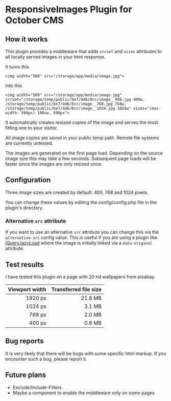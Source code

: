 # ResponsiveImages Plugin for October CMS

## How it works

This plugin provides a middleware that adds `srcset` and `sizes` attributes to all locally served images in your html
 response.

It turns this

```
<img width="500" src="/storage/app/media/image.jpg">
```

into this

```
<img width="500" src="/storage/app/media/image.jpg" srcset="/storage/temp/public/be7/4d6/0cc/image__400.jpg 400w, /storage/temp/public/be7/4d6/0cc/image__768.jpg 768w, /storage/temp/public/be7/4d6/0cc/image__1024.jpg 1024w" sizes="(max-width: 500px) 100vw, 500px">
```
 
It automatically creates resized copies of the image and serves the most fitting one to your visitor.

All image copies are saved in your public temp path. Remote file systems are currently untested.

The images are generated on the first page load. Depending on the source image size this may take a few seconds. 
Subsequent page loads will be faster since the images are only resized once.

## Configuration

Three image sizes are created by default: 400, 768 and 1024 pixels. 

You can change these values by editing the config/config.php file in the plugin's directory.

### Alternative `src` attribute

If you want to use an alternative `src` attribute you can change this via the `alternative-src` config value. 
This is useful if you are using a plugin like [jQuery.lazyLoad](http://www.appelsiini.net/projects/lazyload) where the image
 is initially linked via a `data-original` attribute.

## Test results

I have tested this plugin on a page with 20 hd wallpapers from pixabay.

| Viewport width | Transferred file size |
| -------------: | ---------------------:|
|        1920 px |               21.8 MB |
|        1024 px |                3.1 MB |
|         768 px |                2.0 MB |
|         400 px |                0.8 MB |

## Bug reports

It is very likely that there will be bugs with some specific html markup. If you encounter such a bug, please report it.

## Future plans

* Exclude/Include-Filters
* Maybe a component to enable the middleware only on some pages